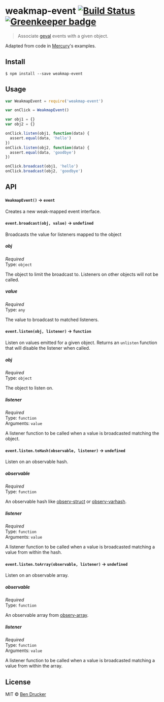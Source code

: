 # weakmap-event [![Build Status](https://travis-ci.org/bendrucker/weakmap-event.svg)](https://travis-ci.org/bendrucker/weakmap-event) [![Greenkeeper badge](https://badges.greenkeeper.io/bendrucker/weakmap-event.svg)](https://greenkeeper.io/)

> Associate [geval](https://github.com/Raynos/geval) events with a given object.

Adapted from code in [Mercury](https://github.com/Raynos/mercury)'s examples.


## Install

```
$ npm install --save weakmap-event
```


## Usage

```js
var WeakmapEvent = require('weakmap-event')

var onClick = WeakmapEvent()

var obj1 = {}
var obj2 = {}

onClick.listen(obj1, function(data) {
  assert.equal(data, 'hello')
})
onClick.listen(obj2, function(data) {
  assert.equal(data, 'goodbye')
})

onClick.broadcast(obj1, 'hello')
onClick.broadcast(obj2, 'goodbye')
```

## API

#### `WeakmapEvent()` -> `event`

Creates a new weak-mapped event interface.

#### `event.broadcast(obj, value)` -> `undefined`

Broadcasts the value for listeners mapped to the object

##### obj

*Required*  
Type: `object`

The object to limit the broadcast to. Listeners on other objects will not be called.

##### value

*Required*  
Type: `any`

The value to broadcast to matched listeners.

#### `event.listen(obj, listener)` -> `function`

Listen on values emitted for a given object. Returns an `unlisten` function that will disable the listener when called.

##### obj

*Required*  
Type: `object`

The object to listen on.

##### listener

*Required*  
Type: `function`  
Arguments: `value`

A listener function to be called when a value is broadcasted matching the object.

#### `event.listen.toHash(observable, listener)` -> `undefined`

Listen on an observable hash.

##### observable

*Required*  
Type: `function`

An observable hash like [observ-struct](https://github.com/raynos/observ-struct) or [observ-varhash](https://github.com/nrw/observ-varhash).

##### listener

*Required*  
Type: `function`  
Arguments: `value`

A listener function to be called when a value is broadcasted matching a value from within the hash.


#### `event.listen.toArray(observable, listener)` -> `undefined`

Listen on an observable array.

##### observable

*Required*  
Type: `function`

An observable array from [observ-array](https://github.com/raynos/observ-array).

##### listener

*Required*  
Type: `function`  
Arguments: `value`

A listener function to be called when a value is broadcasted matching a value from within the array.

## License

MIT © [Ben Drucker](http://bendrucker.me)

